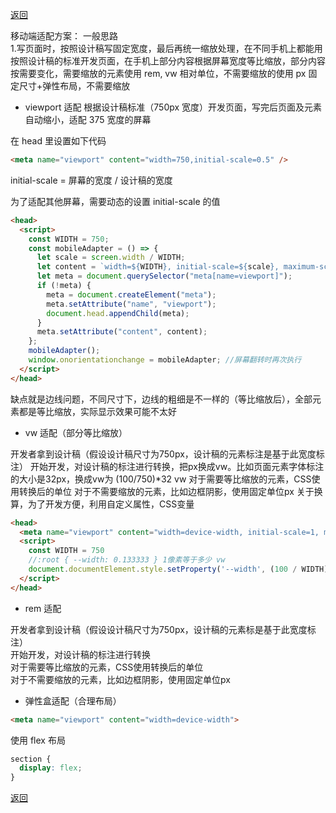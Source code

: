 [返回](./css.md)

移动端适配方案：
一般思路\
1.写页面时，按照设计稿写固定宽度，最后再统一缩放处理，在不同手机上都能用
按照设计稿的标准开发页面，在手机上部分内容根据屏幕宽度等比缩放，部分内容按需要变化，需要缩放的元素使用 rem, vw 相对单位，不需要缩放的使用 px
固定尺寸+弹性布局，不需要缩放

- viewport 适配
根据设计稿标准（750px 宽度）开发页面，写完后页面及元素自动缩小，适配 375 宽度的屏幕

在 head 里设置如下代码

```html
<meta name="viewport" content="width=750,initial-scale=0.5" />
```

initial-scale = 屏幕的宽度 / 设计稿的宽度

为了适配其他屏幕，需要动态的设置 initial-scale 的值

```html
<head>
  <script>
    const WIDTH = 750;
    const mobileAdapter = () => {
      let scale = screen.width / WIDTH;
      let content = `width=${WIDTH}, initial-scale=${scale}, maximum-scale=${scale}, minimum-scale=${scale}`;
      let meta = document.querySelector("meta[name=viewport]");
      if (!meta) {
        meta = document.createElement("meta");
        meta.setAttribute("name", "viewport");
        document.head.appendChild(meta);
      }
      meta.setAttribute("content", content);
    };
    mobileAdapter();
    window.onorientationchange = mobileAdapter; //屏幕翻转时再次执行
  </script>
</head>
```
缺点就是边线问题，不同尺寸下，边线的粗细是不一样的（等比缩放后），全部元素都是等比缩放，实际显示效果可能不太好


- vw 适配（部分等比缩放）

开发者拿到设计稿（假设设计稿尺寸为750px，设计稿的元素标注是基于此宽度标注）
开始开发，对设计稿的标注进行转换，把px换成vw。比如页面元素字体标注的大小是32px，换成vw为 (100/750)*32 vw
对于需要等比缩放的元素，CSS使用转换后的单位
对于不需要缩放的元素，比如边框阴影，使用固定单位px
关于换算，为了开发方便，利用自定义属性，CSS变量
```html
<head>
  <meta name="viewport" content="width=device-width, initial-scale=1, maximum-scale=1, minimum-scale=1">
  <script>
    const WIDTH = 750
    //:root { --width: 0.133333 } 1像素等于多少 vw
    document.documentElement.style.setProperty('--width', (100 / WIDTH)) 
  </script>
</head>
```

- rem 适配

开发者拿到设计稿（假设设计稿尺寸为750px，设计稿的元素标是基于此宽度标注）\
开始开发，对设计稿的标注进行转换\
对于需要等比缩放的元素，CSS使用转换后的单位\
对于不需要缩放的元素，比如边框阴影，使用固定单位px

- 弹性盒适配（合理布局）
```html
<meta name="viewport" content="width=device-width">
```

使用 flex 布局
```css
section {
  display: flex;
}
```


[返回](./css.md)
